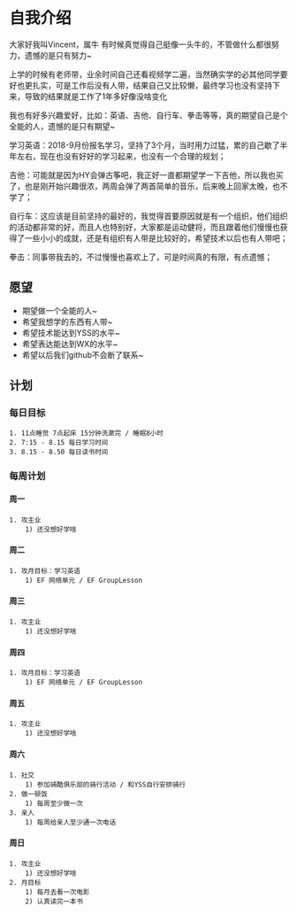 # 自我介绍

大家好我叫Vincent，属牛
有时候真觉得自己挺像一头牛的，不管做什么都很努力，遗憾的是只有努力~

上学的时候有老师带，业余时间自己还看视频学二遍，当然确实学的必其他同学要好也更扎实，可是工作后没有人带，结果自己又比较懒，最终学习也没有坚持下来，导致的结果就是工作了1年多好像没啥变化

我也有好多兴趣爱好，比如：英语、吉他、自行车、拳击等等，真的期望自己是个全能的人，遗憾的是只有期望~

学习英语：2018-9月份报名学习，坚持了3个月，当时用力过猛，累的自己歇了半年左右，现在也没有好好的学习起来，也没有一个合理的规划；

吉他：可能就是因为HY会弹古筝吧，我正好一直都期望学一下吉他，所以我也买了，也是刚开始兴趣很浓，两周会弹了两首简单的音乐，后来晚上回家太晚，也不学了；

自行车：这应该是目前坚持的最好的，我觉得首要原因就是有一个组织，他们组织的活动都非常的好，而且人也特别好，大家都是运动健将，而且跟着他们慢慢也获得了一些小小的成就，还是有组织有人带是比较好的，希望技术以后也有人带吧；

拳击：同事带我去的，不过慢慢也喜欢上了，可是时间真的有限，有点遗憾；

## 愿望
- 期望做一个全能的人~ 
- 希望我想学的东西有人带~
- 希望技术能达到YSS的水平~
- 希望表达能达到WX的水平~
- 希望以后我们github不会断了联系~

## 计划
### 每日目标
    1. 11点睡觉 7点起床 15分钟洗漱完 / 睡眠8小时
    2. 7:15 - 8.15 每日学习时间
    3. 8.15 - 8.50 每日读书时间

### 每周计划
#### 周一
    1. 攻主业
        1) 还没想好学啥

#### 周二
    1. 攻月目标：学习英语
        1) EF 网络单元 / EF GroupLesson

#### 周三
    1. 攻主业
        1) 还没想好学啥

#### 周四
    1. 攻月目标：学习英语
        1) EF 网络单元 / EF GroupLesson

#### 周五
    1. 攻主业
        1) 还没想好学啥

#### 周六
    1. 社交
        1) 参加骑酷俱乐部的骑行活动 / 和YSS自行安排骑行
    2. 做一顿饭
        1) 每周至少做一次
    3. 亲人
        1) 每周给亲人至少通一次电话    

#### 周日
    1. 攻主业
        1) 还没想好学啥
    2. 月目标
        1) 每月去看一次电影
        2) 认真读完一本书 